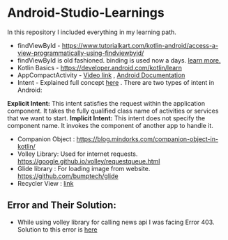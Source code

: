 # Android-Studio-Learnings
In this repository I included everything in my learning path.

* findViewById - https://www.tutorialkart.com/kotlin-android/access-a-view-programmatically-using-findviewbyid/
* findViewById is old fashioned. binding is used now a days. [learn more.](https://stackoverflow.com/questions/65998968/mainactivity-kt-dont-recognizing-ids-in-activity-main-xml)
* Kotlin Basics - https://developer.android.com/kotlin/learn
* AppCompactActivity - [Video link](https://www.google.com/search?q=appcompactactivity+in+kotlin+in+android+studio&oq=AppCompactactivity+in+kotlin+in+&aqs=chrome.2.69i57j33i10i160l4.23063j0j7&sourceid=chrome&ie=UTF-8#fpstate=ive&vld=cid:ef17f392,vid:AKZdB-TerNI) , [Android Documentation](https://developer.android.com/reference/androidx/appcompat/app/AppCompatActivity)
* Intent - Explained full concept [here](https://www.javatpoint.com/kotlin-android-explicit-intent) . There are two types of intent in Android:

**Explicit Intent:** This intent satisfies the request within the application component. It takes the fully qualified class name of activities or services that we want to start.
**Implicit Intent:** This intent does not specify the component name. It invokes the component of another app to handle it.

* Companion Object : https://blog.mindorks.com/companion-object-in-kotlin/
* Volley Library: Used for internet requests. https://google.github.io/volley/requestqueue.html
* Glide library : For loading image from website. https://github.com/bumptech/glide
* Recycler View : [link](https://developer.android.com/develop/ui/views/layout/recyclerview?gclid=CjwKCAiAhKycBhAQEiwAgf19evfoWuv_kHA-6UXPGWTEXMReNNdRfVewiW5ctg4DCuBzk6nxQ60H8BoC8ZoQAvD_BwE&gclsrc=aw.ds)

## Error and Their Solution:

* While using volley library for calling news api I was facing Error 403. Solution to this error is [here](https://stackoverflow.com/questions/67874965/unexpected-response-code-403-but-work-fine-in-browser)
